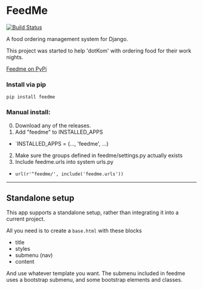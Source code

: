 FeedMe
===========  

[![Build Status](https://travis-ci.org/dotKom/feedme.svg?branch=master)](https://travis-ci.org/dotKom/feedme)

A food ordering management system for Django. 

This project was started to help 'dotKom' with ordering food for their work nights. 

[Feedme on PyPi][1]

### Install via pip
`pip install feedme`

### Manual install:

0. Download any of the releases.
1. Add "feedme" to INSTALLED_APPS  
 - `INSTALLED_APPS = (…, 'feedme', …)  
2. Make sure the groups defined in feedme/settings.py actually exists  
3. Include feedme.urls into system urls.py
 - `url(r'^feedme/', include('feedme.urls'))`  

---

## Standalone setup

This app supports a standalone setup, rather than integrating it into a current project.

All you need is to create a `base.html` with these blocks

- title
- styles
- submenu (nav)
- content

And use whatever template you want.
The submenu included in feedme uses a bootstrap submenu, and some bootstrap elements and classes.

[1]: https://pypi.python.org/pypi/feedme "feedme on PyPi"
